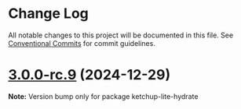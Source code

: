 # Change Log

All notable changes to this project will be documented in this file. See [Conventional Commits](https://conventionalcommits.org) for commit guidelines.

# [3.0.0-rc.9](https://github.com/lucafoscili/ketchup-lite/compare/3.0.0-rc.8...3.0.0-rc.9) (2024-12-29)

**Note:** Version bump only for package ketchup-lite-hydrate
